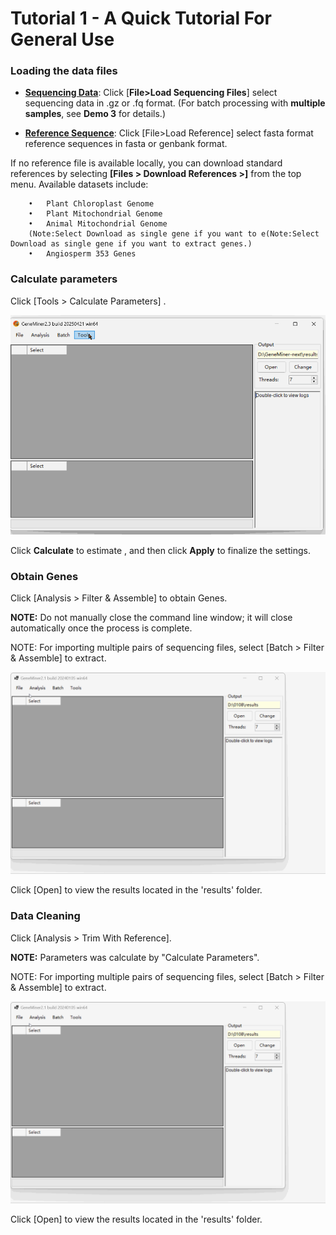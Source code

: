 # Tutorial 1 - A Quick Tutorial For General Use


### Loading the data files


- **[Sequencing Data](DATA/seq/)**: Click [**File>Load Sequencing Files**] select sequencing data in .gz or .fq format.
  (For batch processing with **multiple samples**, see **Demo 3** for details.)


- **[Reference Sequence](DATA/A_lyrata/)**: Click [File>Load Reference] select  fasta format reference sequences in fasta or genbank format. 


If no reference file is available locally, you can download standard references by selecting **[Files > Download References >]** from the top menu. Available datasets include:

        •	Plant Chloroplast Genome
        •	Plant Mitochondrial Genome
        •	Animal Mitochondrial Genome
        (Note:Select Download as single gene if you want to e(Note:Select Download as single gene if you want to extract genes.)
        •	Angiosperm 353 Genes

### Calculate parameters

Click [Tools > Calculate Parameters] .

![](gif/parameter.gif)

Click **Calculate** to estimate , and then click **Apply** to finalize the settings.



### Obtain Genes


Click [Analysis > Filter & Assemble] to obtain Genes.

**NOTE:** Do not manually close the command line window; it will close automatically once the process is complete.


NOTE: For importing multiple pairs of sequencing files, select [Batch > Filter & Assemble] to extract.

![](gif/gene_DEMO1.gif)

Click [Open] to view the  results located in the 'results' folder.



### Data Cleaning


Click [Analysis > Trim With Reference].

**NOTE:** Parameters was calculate by "Calculate Parameters".


NOTE: For importing multiple pairs of sequencing files, select [Batch > Filter & Assemble] to extract.

![](gif/gene_DEMO1.gif)

Click [Open] to view the  results located in the 'results' folder.